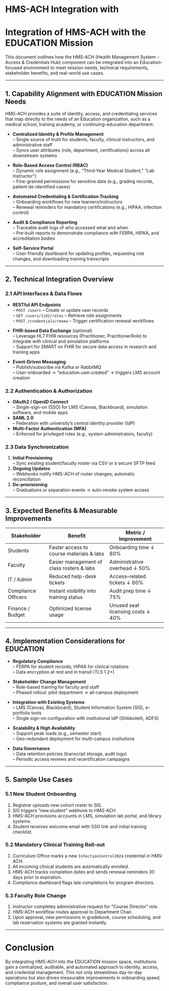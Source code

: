 # HMS-ACH Integration with 

# Integration of HMS-ACH with the EDUCATION Mission

This document outlines how the HMS-ACH (Health Management System – Access & Credentials Hub) component can be integrated into an Education-focused environment to meet mission needs, technical requirements, stakeholder benefits, and real-world use cases.

---

## 1. Capability Alignment with EDUCATION Mission Needs

HMS-ACH provides a suite of identity, access, and credentialing services that map directly to the needs of an Education organization, such as a medical school, training academy, or continuing-education department:

- **Centralized Identity & Profile Management**  
  – Single source of truth for students, faculty, clinical instructors, and administrative staff  
  – Syncs user attributes (role, department, certifications) across all downstream systems

- **Role-Based Access Control (RBAC)**  
  – Dynamic role assignment (e.g., “Third-Year Medical Student,” “Lab Instructor”)  
  – Fine-grained permissions for sensitive data (e.g., grading records, patient de-identified cases)

- **Automated Credentialing & Certification Tracking**  
  – Onboarding workflows for new learners/instructors  
  – Renewal reminders for mandatory certifications (e.g., HIPAA, infection control)

- **Audit & Compliance Reporting**  
  – Traceable audit logs of who accessed what and when  
  – Pre-built reports to demonstrate compliance with FERPA, HIPAA, and accreditation bodies

- **Self-Service Portal**  
  – User-friendly dashboard for updating profiles, requesting role changes, and downloading training transcripts

---

## 2. Technical Integration Overview

### 2.1 API Interfaces & Data Flows
- **RESTful API Endpoints**  
  – `POST /users` – Create or update user records  
  – `GET /users/{id}/roles` – Retrieve role assignments  
  – `POST /credentials/renew` – Trigger certification renewal workflows

- **FHIR-based Data Exchange** (optional)  
  – Leverage HL7 FHIR resources (Practitioner, PractitionerRole) to integrate with clinical and simulation platforms  
  – Support for SMART on FHIR for secure data access in research and training apps

- **Event-Driven Messaging**  
  – Publish/subscribe via Kafka or RabbitMQ  
  – User-onboarded → “education.user.created” → triggers LMS account creation

### 2.2 Authentication & Authorization
- **OAuth2 / OpenID Connect**  
  – Single-sign-on (SSO) for LMS (Canvas, Blackboard), simulation software, and mobile apps  
- **SAML 2.0**  
  – Federation with university’s central identity provider (IdP)  
- **Multi-Factor Authentication (MFA)**  
  – Enforced for privileged roles (e.g., system administrators, faculty)

### 2.3 Data Synchronization
1. **Initial Provisioning**  
   – Sync existing student/faculty roster via CSV or a secure SFTP feed  
2. **Ongoing Updates**  
   – Webhooks notify HMS-ACH of roster changes; automatic reconciliation  
3. **De-provisioning**  
   – Graduations or separation events → auto-revoke system access

---

## 3. Expected Benefits & Measurable Improvements

| Stakeholder        | Benefit                                    | Metric / Improvement                              |
|--------------------|---------------------------------------------|----------------------------------------------------|
| Students           | Faster access to course materials & labs    | Onboarding time ↓ 80%                              |
| Faculty            | Easier management of class rosters & labs   | Administrative overhead ↓ 50%                      |
| IT / Admin         | Reduced help-desk tickets                   | Access–related tickets ↓ 60%                       |
| Compliance Officers| Instant visibility into training status     | Audit prep time ↓ 75%                              |
| Finance / Budget   | Optimized license usage                     | Unused seat licensing costs ↓ 40%                  |

---

## 4. Implementation Considerations for EDUCATION

- **Regulatory Compliance**  
  – FERPA for student records; HIPAA for clinical rotations  
  – Data encryption at rest and in transit (TLS 1.2+)

- **Stakeholder Change Management**  
  – Role-based training for faculty and staff  
  – Phased rollout: pilot department → all-campus deployment

- **Integration with Existing Systems**  
  – LMS (Canvas, Blackboard), Student Information System (SIS), e-portfolio tools  
  – Single sign-on configuration with institutional IdP (Shibboleth, ADFS)

- **Scalability & High Availability**  
  – Support peak loads (e.g., semester start)  
  – Geo-redundant deployment for multi-campus institutions

- **Data Governance**  
  – Data retention policies (transcript storage, audit logs)  
  – Periodic access reviews and recertification campaigns

---

## 5. Sample Use Cases

### 5.1 New Student Onboarding
1. Registrar uploads new cohort roster to SIS.  
2. SIS triggers “new.student” webhook to HMS-ACH.  
3. HMS-ACH provisions accounts in LMS, simulation lab portal, and library systems.  
4. Student receives welcome email with SSO link and initial training checklist.

### 5.2 Mandatory Clinical Training Roll-out
1. Curriculum Office marks a new `InfectionControl2024` credential in HMS-ACH.  
2. All incoming clinical students are automatically enrolled.  
3. HMS-ACH tracks completion dates and sends renewal reminders 30 days prior to expiration.  
4. Compliance dashboard flags late completions for program directors.

### 5.3 Faculty Role Change
1. Instructor completes administrative request for “Course Director” role.  
2. HMS-ACH workflow routes approval to Department Chair.  
3. Upon approval, new permissions in gradebook, course scheduling, and lab reservation systems are granted instantly.

---

# Conclusion

By integrating HMS-ACH into the EDUCATION mission space, institutions gain a centralized, auditable, and automated approach to identity, access, and credential management. This not only streamlines day-to-day operations but also drives measurable improvements in onboarding speed, compliance posture, and overall user satisfaction.